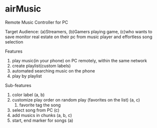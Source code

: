 # airMusic
Remote Music Controller for PC

Target Audience: (a)Streamers, (b)Gamers playing game, (c)who wants to save monitor real estate on their pc from music player and effortless song selection

Features
1. play music(in your phone) on PC remotely, within the same network
2. create playlist(custom labels)
3. automated searching music on the phone
4. play by playlist


Sub-features
1. color label (a, b)
2. customize play order on random play (favorites on the list) (a, c)
    1) favorite tag the song 
3. select song from PC (c)
4. add musics in chunks (a, b, c)
5. start, end marker for songs (a)



